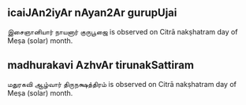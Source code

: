## icaiJAn2iyAr nAyan2Ar gurupUjai

இசைஞானியார் நாயனார் குருபூஜை is observed on Citrā nakṣhatram day of Meṣa (solar) month.



## madhurakavi AzhvAr tirunakSattiram

மதுரகவி ஆழ்வார் திருநக்ஷத்திரம் is observed on Citrā nakṣhatram day of Meṣa (solar) month.



